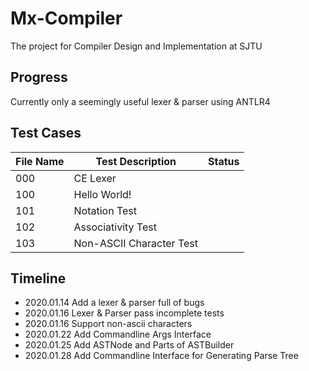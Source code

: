 # Mx-Compiler

The project for Compiler Design and Implementation at SJTU

## Progress

Currently only a seemingly useful lexer & parser using ANTLR4

## Test Cases

File Name|Test Description|Status
---|---|---
000|CE Lexer|
100|Hello World!|
101|Notation Test|
102|Associativity Test|
103|Non-ASCII Character Test|

## Timeline

+ 2020.01.14 Add a lexer & parser full of bugs
+ 2020.01.16 Lexer & Parser pass incomplete tests
+ 2020.01.16 Support non-ascii characters
+ 2020.01.22 Add Commandline Args Interface
+ 2020.01.25 Add ASTNode and Parts of ASTBuilder
+ 2020.01.28 Add Commandline Interface for Generating Parse Tree
